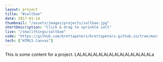 ```yaml
---
layout: project
title: "#saltbae"
date: 2017-01-14
thumbnail: "/assets/images/projects/saltbae.jpg"
shortDescription: "Click & drag to sprinkle salt"
live: "/smallthings/saltbae"
code: "https://github.com/brettapeters/brettapeters.github.io/tree/master/smallthings/saltbae"
tech: ["HTML5 Canvas"]
---
```


This is some content for a project. LALALALALALALALALALALALALALALa